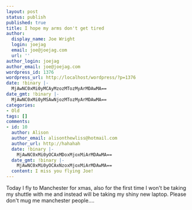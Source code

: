 ```yaml
---
layout: post
status: publish
published: true
title: I hope my arms don't get tired
author:
  display_name: Joe Wright
  login: joejag
  email: joe@joejag.com
  url: ''
author_login: joejag
author_email: joe@joejag.com
wordpress_id: 1376
wordpress_url: http://localhost/wordpress/?p=1376
date: !binary |-
  MjAwNC0xMi0yMCAyMzozMTozMyArMDAwMA==
date_gmt: !binary |-
  MjAwNC0xMi0yMSAwNjozMTozMyArMDAwMA==
categories:
- Old
tags: []
comments:
- id: 10
  author: Alison
  author_email: alisonthewliss@hotmail.com
  author_url: http://hahahah
  date: !binary |-
    MjAwNC0xMi0yOCAxMDoxMjoxMiArMDAwMA==
  date_gmt: !binary |-
    MjAwNC0xMi0yOCAxNzoxMjoxMiArMDAwMA==
  content: I miss you flying Joe!
---
```

<p>Today I fly to Manchester for xmas, also for the first time I won't be taking my shuttle with me and instead will be taking my shiny new laptop.  Please don't mug me manchester people....</p>
